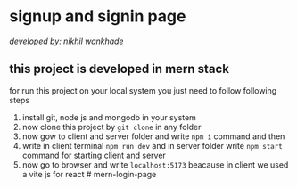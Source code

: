 <h1>signup and signin page </h1>
 <i>developed by: nikhil wankhade</i>

<h2>this project is developed in mern stack</h2>

for run this project on your local system you just need to follow following steps

1. install git, node js and mongodb in your system
2. now clone this project by `git clone` in any folder
3. now gow to client and server folder and write `npm i` command and then
4. write in client terminal `npm run dev` and in server folder write `npm start` command for starting client and server
5. now go to browser and write `localhost:5173` beacause in client we used a vite js for react
#   m e r n - l o g i n - p a g e  
 